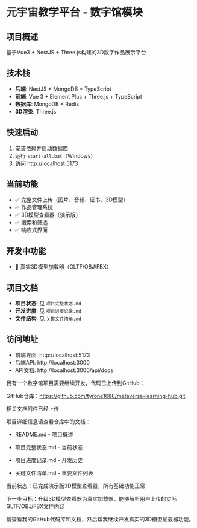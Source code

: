 # 元宇宙教学平台 - 数字馆模块

## 项目概述
基于Vue3 + NestJS + Three.js构建的3D数字作品展示平台

## 技术栈
- **后端**: NestJS + MongoDB + TypeScript
- **前端**: Vue 3 + Element Plus + Three.js + TypeScript
- **数据库**: MongoDB + Redis
- **3D渲染**: Three.js

## 快速启动
1. 安装依赖并启动数据库
2. 运行 `start-all.bat`（Windows）
3. 访问 http://localhost:5173

## 当前功能
- ✅ 完整文件上传（图片、音频、证书、3D模型）
- ✅ 作品管理系统
- ✅ 3D模型查看器（演示版）
- ✅ 搜索和筛选
- ✅ 响应式界面

## 开发中功能
- 🔄 真实3D模型加载器（GLTF/OBJ/FBX）

## 项目文档
- **项目状态**: 见 `项目完整状态.md`
- **开发进度**: 见 `项目进度记录.md` 
- **文件结构**: 见 `关键文件清单.md`

## 访问地址
- 前端界面: http://localhost:5173 
- 后端API: http://localhost:3000
- API文档: http://localhost:3000/api/docs

我有一个数字馆项目需要继续开发，代码已上传到GitHub：

GitHub仓库：https://github.com/tyrone1688/metaverse-learning-hub.git

相关文档附件已经上传

项目详细信息请查看仓库中的文档：

- README.md - 项目概述

- 项目完整状态.md - 当前状态

- 项目进度记录.md - 开发历史  

- 关键文件清单.md - 重要文件列表

当前状态：已完成演示版3D模型查看器，所有基础功能正常

下一步目标：升级3D模型查看器为真实加载器，能够解析用户上传的实际GLTF/OBJ/FBX文件内容

请查看我的GitHub代码库和文档，然后帮我继续开发真实的3D模型加载器功能。